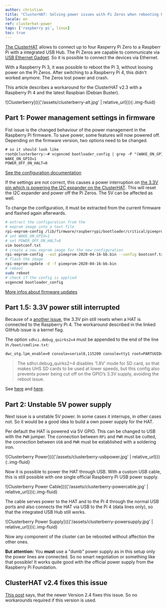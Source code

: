 ```yaml
---
author: christian
title: "ClusterHAT: Solving power issues with Pi Zeros when rebooting Pi 4"
locale: en
ref: clusterhat-power
tags: ['raspberry pi', linux]
toc: true
---
```


[The ClusterHAT][hat] allows to connect up to four Rasperry Pi Zero
to a Raspberr Pi with a integrated USB Hub. The Pi Zeros are capable to
communicate via [USB Ethernet Gadget][gadget]. So it is possible
to connect the devices via Ethernet.

With a Raspberry Pi 3, it was possible to reboot the Pi 3, without loosing
power on the Pi Zeros. After switching to a Raspberry Pi 4, this didn't worked
anymore. The Zeros lost power and crash.

This article describes a workaround for the ClusterHAT v2.3 with a Raspberry Pi 4
and the latest Raspbian (Debian Buster).

![Clusterberry]({{'/assets/clusterberry-alt.jpg' | relative_url}}){:.img-fluid}

[hat]: https://clusterhat.com/
[gadget]: https://learn.adafruit.com/turning-your-raspberry-pi-zero-into-a-usb-gadget/ethernet-gadget
[fconf]: https://www.raspberrypi.org/documentation/hardware/raspberrypi/bcm2711_bootloader_config.md
[fflash]: https://www.raspberrypi.org/documentation/hardware/raspberrypi/booteeprom.md
[3v3]: https://groups.google.com/g/clusterhat/c/HYZ5KvayFco/m/i-VY7zJuAQAJ
[3v3b]: https://github.com/raspberrypi/linux/issues/3065
[3v3c]: https://community.blokas.io/t/pisound-with-raspberry-pi-4/1238/12
[newver]: https://groups.google.com/g/clusterhat/c/HYZ5KvayFco/m/i-VY7zJuAQAJ

## Part 1: Power management settings in firmware

Fist issue is the changed behaviour of the power management in the Raspberry Pi firmware.
To save power, some features will now powered off. Depending on the firmware version,
two options need to be changed.

```txt
# so it should look like
root@clusterberry:~# vcgencmd bootloader_config | grep -P "(WAKE_ON_GPIO|POWER_OFF_ON_HALT)"
WAKE_ON_GPIO=1
POWER_OFF_ON_HALT=0
```

[See the configuration documentation][fconf]

If the settings are not correct, this causes a power interruption on
[the 3.3V pin which is powering the I2C expander on the ClusterHAT][3v3].
This will reset the I2C expander and power off the Pi Zeros. The 5V can be
affected as well.

To change the configuration, it must be extracted from the current firmware
and flashed again afterwards.

```sh
# extract the configuration from the
# eeprom image into a text file
rpi-eeprom-config /lib/firmware/raspberrypi/bootloader/critical/pieeprom-2020-04-16.bin > bootconf.txt
# set WAKE_ON_GPIO=1
# set POWER_OFF_ON_HALT=0
vim bootconf.txt
# create a new eeprom image for the new configuration
rpi-eeprom-config --out pieeprom-2020-04-16-bb.bin --config bootconf.txt /lib/firmware/raspberrypi/bootloader/critical/pieeprom-2020-04-16.bin
# flash the image
rpi-eeprom-update -d -f pieeprom-2020-04-16-bb.bin
# reboot
sudo reboot
# check if the config is applied
vcgencmd bootloader_config
```

[More infos about firmware updates][fflash]

## Part 1.5: 3.3V power still interrupted

Because of a [another issue][3v3b], the 3.3V pin still resets when a HAT is connected to the
Raspberry Pi 4. The workaround described in the linked GitHub issue is a kernel flag.

The option `sdhci.debug_quirks2=4` must be appended to the end of the line in
`/boot/cmdline.txt`:

```txt
dwc_otg.lpm_enable=0 console=serial0,115200 console=tty1 root=PARTUUID=9dc0f4ed-02 rootfstype=ext4 elevator=deadline fsck.repair=yes rootwait sdhci.debug_quirks2=4
```

> The sdhci.debug_quirks2=4 disables ‘1.8V’ mode for SD card, so that makes UHS SD
> cards to be used at lower speeds, but this config also prevents power being
> cut off on the GPIO’s 3.3V supply, avoiding the reboot issue.

See [here][3v3b] and [here][3v3c].

## Part 2: Unstable 5V power supply

Next issue is a unstable 5V power. In some cases it interrups, in other cases
not. So it would be a good idea to build a own power supply for the HAT.

Per default the HAT is powered via 5V GPIO. This can be changed to USB with the `PWR` jumper.
The connection between `RPi` and `PWR` must be cutted, the connection between `USB`
and `PWR` must be established with a soldering iron.

![Clusterberry Power]({{'/assets/clusterberry-usbpower.jpg' | relative_url}}){:.img-fluid}

Now it is possible to power the HAT through USB. With a custom USB cable, this is still
possible with one single official Raspberry Pi USB power supply.

![Clusterberry Power Cable]({{'/assets/clusterberry-powercable.jpg' | relative_url}}){:.img-fluid}

The cable serves power to the HAT and to the Pi 4 through the normal USB ports and also
connects the HAT via USB to the Pi 4 (data lines only), so that the integrated
USB Hub still works.

![Clusterberry Power Supply]({{'/assets/clusterberry-powersupply.jpg' | relative_url}}){:.img-fluid}

Now any component of the cluster can be rebooted without affection the other ones.

**But attention:** You **must** use a "dumb" power supply as in this setup only the power
lines are connected. So no smart negotiation or something like that possible! It works quite
good with the official power supply from the Raspberry Pi Foundation.

## ClusterHAT v2.4 fixes this issue

[This post][newver] says, that the newer Version 2.4 fixes this issue.
So no workarounds required if this version is used.
